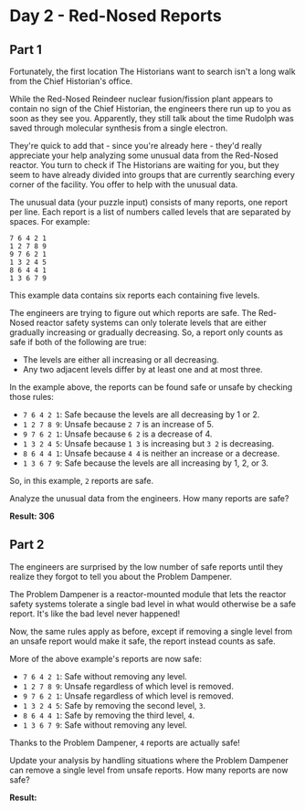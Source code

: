 # Day 2 - Red-Nosed Reports
## Part 1

Fortunately, the first location The Historians want to search isn't a long walk from the Chief Historian's office.

While the Red-Nosed Reindeer nuclear fusion/fission plant appears to contain no sign of the Chief Historian, the engineers there run up to you as soon as they see you. Apparently, they still talk about the time Rudolph was saved through molecular synthesis from a single electron.

They're quick to add that - since you're already here - they'd really appreciate your help analyzing some unusual data from the Red-Nosed reactor. You turn to check if The Historians are waiting for you, but they seem to have already divided into groups that are currently searching every corner of the facility. You offer to help with the unusual data.

The unusual data (your puzzle input) consists of many reports, one report per line. Each report is a list of numbers called levels that are separated by spaces. For example:


```
7 6 4 2 1
1 2 7 8 9
9 7 6 2 1
1 3 2 4 5
8 6 4 4 1
1 3 6 7 9
```

This example data contains six reports each containing five levels.

The engineers are trying to figure out which reports are safe. The Red-Nosed reactor safety systems can only tolerate levels that are either gradually increasing or gradually decreasing. So, a report only counts as safe if both of the following are true:

- The levels are either all increasing or all decreasing.
- Any two adjacent levels differ by at least one and at most three.

In the example above, the reports can be found safe or unsafe by checking those rules:

- ``7 6 4 2 1``: Safe because the levels are all decreasing by 1 or 2.
- ``1 2 7 8 9``: Unsafe because ``2 7`` is an increase of 5.
- ``9 7 6 2 1``: Unsafe because ``6 2`` is a decrease of 4.
- ``1 3 2 4 5``: Unsafe because ``1 3`` is increasing but ``3 2`` is decreasing.
- ``8 6 4 4 1``: Unsafe because ``4 4`` is neither an increase or a decrease.
- ``1 3 6 7 9``: Safe because the levels are all increasing by 1, 2, or 3.


So, in this example, ``2`` reports are safe.

Analyze the unusual data from the engineers. How many reports are safe?

**Result: 306**

## Part 2

The engineers are surprised by the low number of safe reports until they realize they forgot to tell you about the Problem Dampener.

The Problem Dampener is a reactor-mounted module that lets the reactor safety systems tolerate a single bad level in what would otherwise be a safe report. It's like the bad level never happened!

Now, the same rules apply as before, except if removing a single level from an unsafe report would make it safe, the report instead counts as safe.

More of the above example's reports are now safe:

- ``7 6 4 2 1``: Safe without removing any level.
- ``1 2 7 8 9``: Unsafe regardless of which level is removed.
- ``9 7 6 2 1``: Unsafe regardless of which level is removed.
- ``1 3 2 4 5``: Safe by removing the second level, ``3``.
- ``8 6 4 4 1``: Safe by removing the third level, ``4``.
- ``1 3 6 7 9``: Safe without removing any level.

Thanks to the Problem Dampener, ``4`` reports are actually safe!

Update your analysis by handling situations where the Problem Dampener can remove a single level from unsafe reports. How many reports are now safe?

**Result:**
